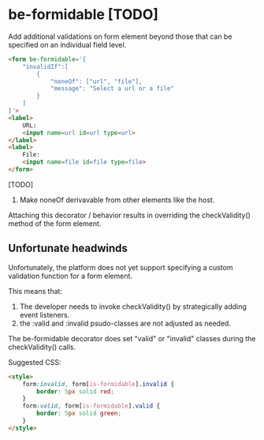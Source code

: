 # be-formidable [TODO]

Add additional validations on form element beyond those that can be specified on an individual field level.

```html
<form be-formidable='{
    "invalidIf":[
        {
            "noneOf": ["url", "file"],
            "message": "Select a url or a file"
        }
    ]
}'>
<label>
    URL:
    <input name=url id=url type=url>
</label>
<label>
    File:
    <input name=file id=file type=file>
</form>
```

[TODO]

1.  Make noneOf derivavable from other elements like the host.






Attaching this decorator / behavior results in overriding the checkValidity() method of the form element.

## Unfortunate headwinds

Unfortunately, the platform does not yet support specifying a custom validation function for a form element.

This means that:

1.  The developer needs to invoke checkValidity() by strategically adding event listeners.
2.  the :valid and :invalid psudo-classes are not adjusted as needed.

The be-formidable decorator does set "valid" or "invalid" classes during the checkValidity() calls.

Suggested CSS:

```html
<style>
    form:invalid, form[is-formidable].invalid {
        border: 5px solid red;
    }
    form:valid, form[is-formidable].valid {
        border: 5px solid green;
    }
</style>
```